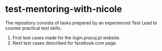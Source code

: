 # test-mentoring-with-nicole
The repository consists of tasks prepared by an experienced Test Lead to counter practical test skills.

1. First test cases made for the login.pracuj.pl website.
2. Next test cases described for facebook.com page.

